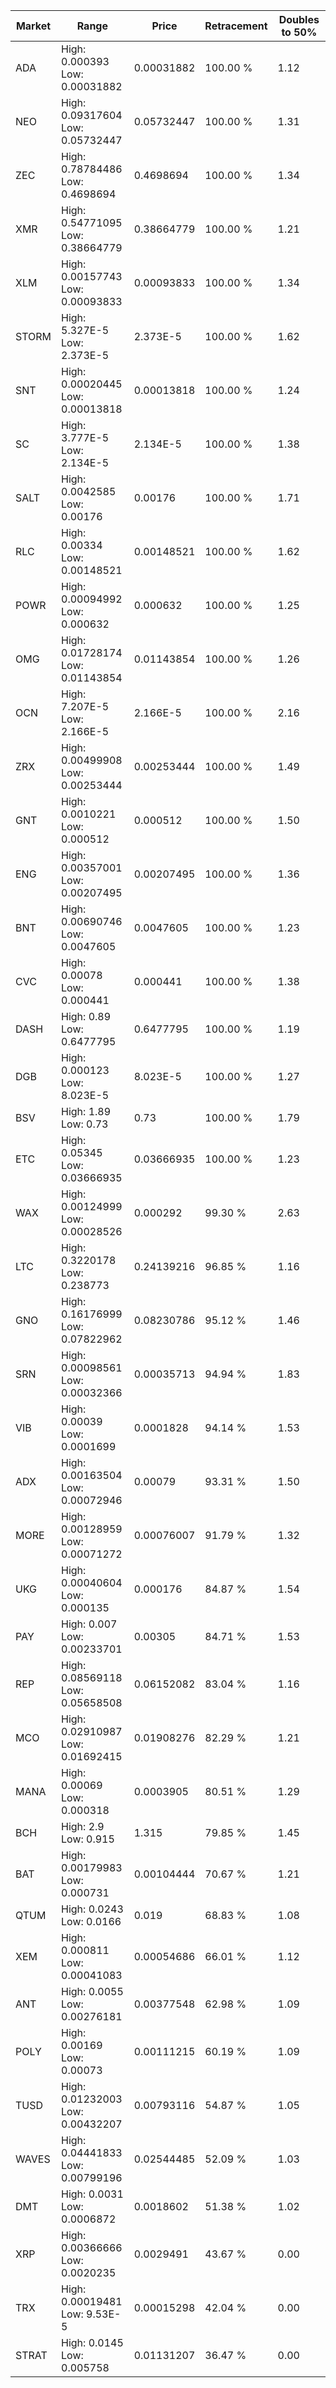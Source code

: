 | Market | Range | Price| Retracement | Doubles to 50% |
| --- | --- | --- | --- | --- |
| ADA | High: 0.000393<br />Low: 0.00031882 | 0.00031882 | 100.00 % | 1.12 |
| NEO | High: 0.09317604<br />Low: 0.05732447 | 0.05732447 | 100.00 % | 1.31 |
| ZEC | High: 0.78784486<br />Low: 0.4698694 | 0.4698694 | 100.00 % | 1.34 |
| XMR | High: 0.54771095<br />Low: 0.38664779 | 0.38664779 | 100.00 % | 1.21 |
| XLM | High: 0.00157743<br />Low: 0.00093833 | 0.00093833 | 100.00 % | 1.34 |
| STORM | High: 5.327E-5<br />Low: 2.373E-5 | 2.373E-5 | 100.00 % | 1.62 |
| SNT | High: 0.00020445<br />Low: 0.00013818 | 0.00013818 | 100.00 % | 1.24 |
| SC | High: 3.777E-5<br />Low: 2.134E-5 | 2.134E-5 | 100.00 % | 1.38 |
| SALT | High: 0.0042585<br />Low: 0.00176 | 0.00176 | 100.00 % | 1.71 |
| RLC | High: 0.00334<br />Low: 0.00148521 | 0.00148521 | 100.00 % | 1.62 |
| POWR | High: 0.00094992<br />Low: 0.000632 | 0.000632 | 100.00 % | 1.25 |
| OMG | High: 0.01728174<br />Low: 0.01143854 | 0.01143854 | 100.00 % | 1.26 |
| OCN | High: 7.207E-5<br />Low: 2.166E-5 | 2.166E-5 | 100.00 % | 2.16 |
| ZRX | High: 0.00499908<br />Low: 0.00253444 | 0.00253444 | 100.00 % | 1.49 |
| GNT | High: 0.0010221<br />Low: 0.000512 | 0.000512 | 100.00 % | 1.50 |
| ENG | High: 0.00357001<br />Low: 0.00207495 | 0.00207495 | 100.00 % | 1.36 |
| BNT | High: 0.00690746<br />Low: 0.0047605 | 0.0047605 | 100.00 % | 1.23 |
| CVC | High: 0.00078<br />Low: 0.000441 | 0.000441 | 100.00 % | 1.38 |
| DASH | High: 0.89<br />Low: 0.6477795 | 0.6477795 | 100.00 % | 1.19 |
| DGB | High: 0.000123<br />Low: 8.023E-5 | 8.023E-5 | 100.00 % | 1.27 |
| BSV | High: 1.89<br />Low: 0.73 | 0.73 | 100.00 % | 1.79 |
| ETC | High: 0.05345<br />Low: 0.03666935 | 0.03666935 | 100.00 % | 1.23 |
| WAX | High: 0.00124999<br />Low: 0.00028526 | 0.000292 | 99.30 % | 2.63 |
| LTC | High: 0.3220178<br />Low: 0.238773 | 0.24139216 | 96.85 % | 1.16 |
| GNO | High: 0.16176999<br />Low: 0.07822962 | 0.08230786 | 95.12 % | 1.46 |
| SRN | High: 0.00098561<br />Low: 0.00032366 | 0.00035713 | 94.94 % | 1.83 |
| VIB | High: 0.00039<br />Low: 0.0001699 | 0.0001828 | 94.14 % | 1.53 |
| ADX | High: 0.00163504<br />Low: 0.00072946 | 0.00079 | 93.31 % | 1.50 |
| MORE | High: 0.00128959<br />Low: 0.00071272 | 0.00076007 | 91.79 % | 1.32 |
| UKG | High: 0.00040604<br />Low: 0.000135 | 0.000176 | 84.87 % | 1.54 |
| PAY | High: 0.007<br />Low: 0.00233701 | 0.00305 | 84.71 % | 1.53 |
| REP | High: 0.08569118<br />Low: 0.05658508 | 0.06152082 | 83.04 % | 1.16 |
| MCO | High: 0.02910987<br />Low: 0.01692415 | 0.01908276 | 82.29 % | 1.21 |
| MANA | High: 0.00069<br />Low: 0.000318 | 0.0003905 | 80.51 % | 1.29 |
| BCH | High: 2.9<br />Low: 0.915 | 1.315 | 79.85 % | 1.45 |
| BAT | High: 0.00179983<br />Low: 0.000731 | 0.00104444 | 70.67 % | 1.21 |
| QTUM | High: 0.0243<br />Low: 0.0166 | 0.019 | 68.83 % | 1.08 |
| XEM | High: 0.000811<br />Low: 0.00041083 | 0.00054686 | 66.01 % | 1.12 |
| ANT | High: 0.0055<br />Low: 0.00276181 | 0.00377548 | 62.98 % | 1.09 |
| POLY | High: 0.00169<br />Low: 0.00073 | 0.00111215 | 60.19 % | 1.09 |
| TUSD | High: 0.01232003<br />Low: 0.00432207 | 0.00793116 | 54.87 % | 1.05 |
| WAVES | High: 0.04441833<br />Low: 0.00799196 | 0.02544485 | 52.09 % | 1.03 |
| DMT | High: 0.0031<br />Low: 0.0006872 | 0.0018602 | 51.38 % | 1.02 |
| XRP | High: 0.00366666<br />Low: 0.0020235 | 0.0029491 | 43.67 % | 0.00 |
| TRX | High: 0.00019481<br />Low: 9.53E-5 | 0.00015298 | 42.04 % | 0.00 |
| STRAT | High: 0.0145<br />Low: 0.005758 | 0.01131207 | 36.47 % | 0.00 |
